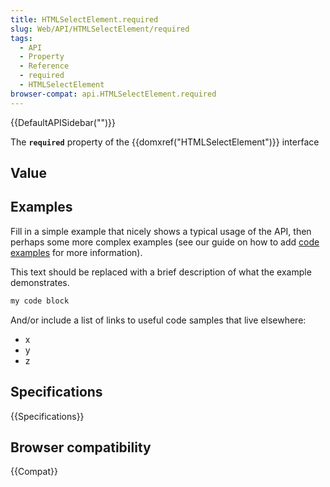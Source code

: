 ```yaml
---
title: HTMLSelectElement.required
slug: Web/API/HTMLSelectElement/required
tags:
  - API
  - Property
  - Reference
  - required
  - HTMLSelectElement
browser-compat: api.HTMLSelectElement.required
---
```

{{DefaultAPISidebar("")}}

The **`required`** property of the {{domxref("HTMLSelectElement")}} interface 

## Value



## Examples

Fill in a simple example that nicely shows a typical usage of the API, then perhaps some more complex examples (see our guide on how to add [code examples](/en-US/docs/MDN/Contribute/Structures/Code_examples) for more information).

This text should be replaced with a brief description of what the example demonstrates.

```js
my code block
```

And/or include a list of links to useful code samples that live elsewhere:

*   x
*   y
*   z

## Specifications

{{Specifications}}

## Browser compatibility

{{Compat}}


